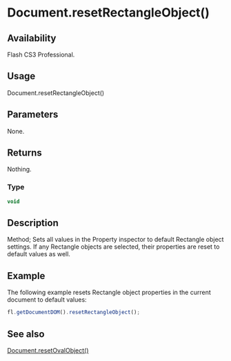 # Document.resetRectangleObject()

## Availability

Flash CS3 Professional.

## Usage

Document.resetRectangleObject()

## Parameters

None.

## Returns

Nothing.

### Type

```typescript
void
```

## Description

Method; Sets all values in the Property inspector to default Rectangle object settings. If any Rectangle objects are selected, their properties are reset to default values as well.

## Example

The following example resets Rectangle object properties in the current document to default values:

```javascript
fl.getDocumentDOM().resetRectangleObject();
```

## See also

[Document.resetOvalObject()](../Document_object/Document310.md)
